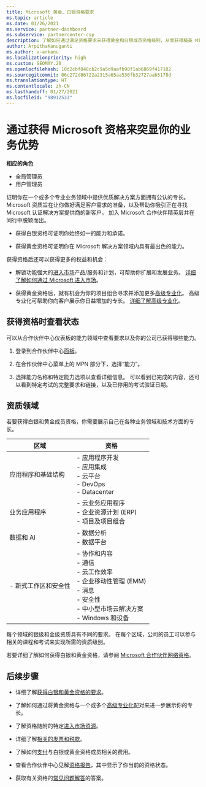 ```yaml
---
title: Microsoft 黄金、白银资格要求
ms.topic: article
ms.date: 01/26/2021
ms.service: partner-dashboard
ms.subservice: partnercenter-csp
description: 了解如何通过满足资格要求来获得黄金和白银成员资格级别，从而获得精英 Microsoft 合作伙伴状态并吸引新客户。
author: ArpithaKanuganti
ms.author: v-arkanu
ms.localizationpriority: high
ms.custom: SEOMAY.20
ms.openlocfilehash: 10d2cbf848cb2c9a5d9aafb98f1ab6869f417182
ms.sourcegitcommit: 06c272d86722a2315a65aa536fb32727aab5178d
ms.translationtype: HT
ms.contentlocale: zh-CN
ms.lasthandoff: 01/27/2021
ms.locfileid: "98912533"
---
```

# <a name="differentiate-your-business-by-attaining-microsoft-competencies"></a>通过获得 Microsoft 资格来突显你的业务优势

**相应的角色**
- 全局管理员
- 用户管理员

证明你在一个或多个专业业务领域中提供优质解决方案方面拥有公认的专长。 Microsoft 资质旨在让你做好满足客户需求的准备，以及帮助你吸引正在寻找 Microsoft 认证解决方案提供商的新客户。 加入 Microsoft 合作伙伴精英层并在同行中脱颖而出。

- 获得白银资格可证明你始终如一的能力和承诺。

- 获得黄金资格可证明你在 Microsoft 解决方案领域内具有最出色的能力。

获得资格后还可以获得更多的权益和机会：

- 解锁功能强大的[进入市场](mpn-learn-about-go-to-market-benefits.md)产品/服务和计划，可帮助你扩展和发展业务。 [详细了解如何通过 Microsoft 进入市场](https://partner.microsoft.com/solutions/go-to-market)。

- 获得黄金资格后，就有机会为你的项目组合寻求并添加更多[高级专业化](advanced-specializations.md)。 高级专业化可帮助你向客户展示你日益增加的专长。 [详细了解高级专业化](https://partner.microsoft.com/membership/advanced-specialization)。

## <a name="check-your-status-as-you-attain-a-competency"></a>获得资格时查看状态

可以从合作伙伴中心仪表板的能力领域中查看要求以及你的公司已获得哪些能力。

1. 登录到合作伙伴中心[面板](https://partner.microsoft.com/dashboard/home)。

2. 在合作伙伴中心菜单上的 MPN 部分下，选择“能力”。

3. 选择能力名称和特定能力选项以查看详细信息。 可以看到已完成的内容，还可以看到特定考试的完整要求和链接，以及已停用的考试验证日期。

## <a name="competency-areas"></a>资质领域

若要获得白银和黄金成员资格，你需要展示自己在各种业务领域和技术方面的专长。

|**区域**            |**资格**                    |
|--------------------|--------------------------------|
|应用程序和基础结构| - 应用程序开发<br/> - 应用集成<br/> - 云平台<br/> - DevOps<br/> - Datacenter |
|业务应用程序 | - 云业务应用程序</br> - 企业资源计划 (ERP)</br> - 项目及项目组合 |
|数据和 AI| - 数据分析<br/> - 数据平台 |
|\- 新式工作区和安全性 | - 协作和内容<br/> - 通信<br/> - 云工作效率<br/> - 企业移动性管理 (EMM)<br/> - 消息<br/> - 安全性<br/> - 中小型市场云解决方案<br/> - Windows 和设备 |

每个领域的银级和金级资质具有不同的要求。 在每个区域，公司的员工可以参与相关的课程和考试来实现所需的资质级别。 

若要详细了解如何获得白银和黄金资格，请参阅 [Microsoft 合作伙伴网络资格](https://partner.microsoft.com/membership/competencies)。

## <a name="next-steps"></a>后续步骤

- 详细了解[获得白银和黄金资格的要求](https://partner.microsoft.com/membership/competencies)。

- 了解如何通过将黄金资格与一个或多个[高级专业化](advanced-specializations.md)配对来进一步展示你的专长。

- 了解资格随附的特定[进入市场资源](mpn-learn-about-go-to-market-benefits.md)。

- 详细了解[相关的发票和税款](mpn-view-print-maps-invoice.md)。

- 了解如何[支付](mpn-pay-fee-silver-gold-competency.md)与白银或黄金资格成员相关的费用。

- 查看合作伙伴中心见解[资格报告](pci-competencies-report.md)，其中显示了你当前的资格状态。

- 获取有关资格的[常见问题解答](competencies-faq.md)的答案。

